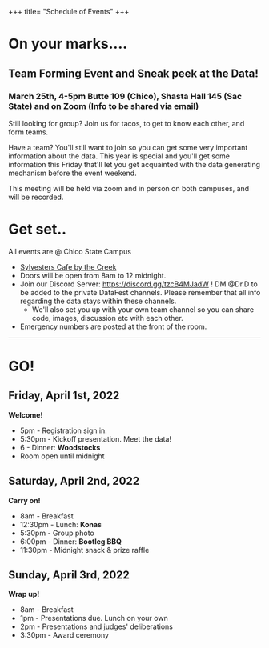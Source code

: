 +++
title= "Schedule of Events"
+++

<html>
    <link rel="stylesheet" href="style.css" />
</html>

# On your marks....

<!---

* You are welcome to use any programming language you like, but we will host some pre-event workshops for Python, R, SAP Lumeria and possibly others. 
* Data Science Calendar of events https://csudsi.netlify.com/page/events/ 


    - Thu 2-14 2-3pm: Spatial data analysis. 
    - Tue 2-19 3-4pm: Managing data using SQL. Materials: https://csudsi.netlify.com/2019/02/13/2019-02-13-intro-sql/ 
    - Tue 3-5 2-3pm: Strategies to manage big data
    - Thu 3-28 2-3pm: Information Visualization
    - Fri 3-29 1-2pm: Using SAP Lumeria for Data Visualization (Glenn 304)
    - Tue 4-2 2-4pm: DataFest Prep - Get the experience by playing with last year's DataFest data. 
--->

## Team Forming Event and Sneak peek at the Data! 
### March 25th, 4-5pm Butte 109 (Chico), Shasta Hall 145 (Sac State) and on Zoom (Info to be shared via email)

Still looking for group? Join us for tacos, to get to know each other, and form teams.

Have a team? You'll still want to join so you can get some very important information about the data. This year is special and you'll get some information this Friday that'll let you get acquainted with the data generating mechanism before the event weekend. 

This meeting will be held via zoom and in person on both campuses, and will be recorded. 

# Get set..
All events are @ Chico State Campus

* [Sylvesters Cafe by the Creek ](https://www.csuchico.edu/maps/campus/?id=1193#!m/316229)
* Doors will be open from 8am to 12 midnight. 
* Join our Discord Server: https://discord.gg/tzcB4MJadW ! DM @Dr.D to be added to the private DataFest channels. Please remember that all info regarding the data stays within these channels. 
    - We'll also set you up with your own team channel so you can share code, images, discussion etc with each other. 
* Emergency numbers are posted at the front of the room. 

----
# GO!

## Friday, April 1st, 2022     
**Welcome!**  
 
* 5pm - Registration sign in. 
* 5:30pm - Kickoff presentation. Meet the data!
* 6 - Dinner: **Woodstocks**
* Room open until midnight

## Saturday, April 2nd, 2022    
**Carry on!**  

* 8am - Breakfast    
* 12:30pm - Lunch: **Konas**  
* 5:30pm - Group photo    
* 6:00pm - Dinner: **Bootleg BBQ**
* 11:30pm - Midnight snack & prize raffle    

## Sunday, April 3rd, 2022  
**Wrap up!**  
 
* 8am - Breakfast    
* 1pm - Presentations due. Lunch on your own 
* 2pm - Presentations and judges' deliberations    
* 3:30pm - Award ceremony       

